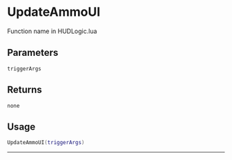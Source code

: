 # UpdateAmmoUI
Function name in HUDLogic.lua
## Parameters
`triggerArgs`
## Returns
`none`
## Usage
```lua
UpdateAmmoUI(triggerArgs)
```
---
